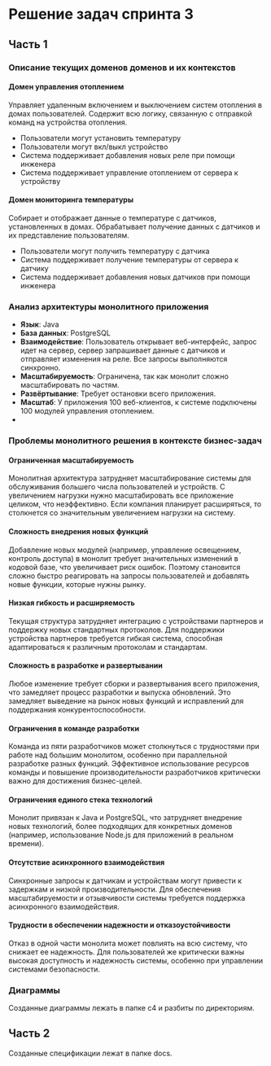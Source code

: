 # Решение задач спринта 3

## Часть 1
### Описание текущих доменов доменов и их контекстов
#### Домен управления отоплением
Управляет удаленным включением и выключением систем отопления в домах пользователей. Содержит всю логику, связанную с отправкой команд на устройства отопления.

- Пользователи могут установить температуру
- Пользователи могут вкл/выкл устройство
- Система поддерживает добавления новых реле при помощи инженера
- Система поддерживает управление отоплением от сервера к устройству

#### Домен мониторинга температуры
Собирает и отображает данные о температуре с датчиков, установленных в домах. Обрабатывает получение данных с датчиков и их представление пользователям.

- Пользователи могут получить температуру с датчика
- Система поддерживает получение температуры от сервера к датчику
- Система поддерживает добавления новых датчиков при помощи инженера 

 ### Анализ архитектуры монолитного приложения

- **Язык**: Java
- **База данных**: PostgreSQL
- **Взаимодействие**: Пользователь открывает веб-интерфейс, запрос идет на сервер, сервер запрашивает данные с датчиков и отправляет изменения на реле. Все запросы выполняются синхронно.
- **Масштабируемость**: Ограничена, так как монолит сложно масштабировать по частям.
- **Развёртывание**: Требует остановки всего приложения.
- **Масштаб**: У приложения 100 веб-клиентов, к системе подключены 100 модулей управления отоплением.
- 
### Проблемы монолитного решения в контексте бизнес-задач

#### Ограниченная масштабируемость
Монолитная архитектура затрудняет масштабирование системы для обслуживания большего числа пользователей и устройств. С увеличением нагрузки нужно масштабировать все приложение целиком, что неэффективно.
Если компания планирует расширяться, то столкнется со значительным увеличением нагрузки на систему.

#### Сложность внедрения новых функций
Добавление новых модулей (например, управление освещением, контроль доступа) в монолит требует значительных изменений в кодовой базе, что увеличивает риск ошибок.
Поэтому становится сложно быстро реагировать на запросы пользователей и добавлять новые функции, которые нужны рынку.

#### Низкая гибкость и расширяемость
Текущая структура затрудняет интеграцию с устройствами партнеров и поддержку новых стандартных протоколов.
Для поддержики устройства партнеров требуется гибкая система, способная адаптироваться к различным протоколам и стандартам.

#### Сложность в разработке и развертывании
Любое изменение требует сборки и развертывания всего приложения, что замедляет процесс разработки и выпуска обновлений.
Это замедляет выведение на рынок новых функций и исправлений для поддержания конкурентоспособности.

#### Ограничения в команде разработки
Команда из пяти разработчиков может столкнуться с трудностями при работе над большим монолитом, особенно при параллельной разработке разных функций.
Эффективное использование ресурсов команды и повышение производительности разработчиков критически важно для достижения бизнес-целей.

#### Ограничения единого стека технологий
Монолит привязан к Java и PostgreSQL, что затрудняет внедрение новых технологий, более подходящих для конкретных доменов (например, использование Node.js для приложений в реальном времени).

#### Отсутствие асинхронного взаимодействия
Синхронные запросы к датчикам и устройствам могут привести к задержкам и низкой производительности. Для обеспечения масштабируемости и отзывчивости системы требуется поддержка асинхронного взаимодействия.

#### Трудности в обеспечении надежности и отказоустойчивости
Отказ в одной части монолита может повлиять на всю систему, что снижает ее надежность. Для пользователей же критически важны высокая доступность и надежность системы, особенно при управлении системами безопасности.


### Диаграммы
Созданные диаграммы лежать в папке c4 и разбиты по директориям.

## Часть 2

Созданные спецификации лежат в папке docs.

